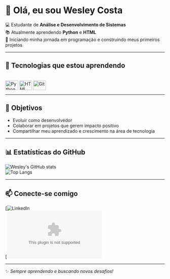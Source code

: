 
# 👋 Olá, eu sou Wesley Costa  

💻 Estudante de **Análise e Desenvolvimento de Sistemas**  
📚 Atualmente aprendendo **Python** e **HTML**  
🚀 Iniciando minha jornada em programação e construindo meus primeiros projetos  

---

## 🔧 Tecnologias que estou aprendendo
<div style="display: inline_block"><br>
  <img align="center" alt="Python" height="30" width="40" src="https://cdn.jsdelivr.net/gh/devicons/devicon/icons/python/python-original.svg">
  <img align="center" alt="HTML" height="30" width="40" src="https://cdn.jsdelivr.net/gh/devicons/devicon/icons/html5/html5-original.svg">
  <img align="center" alt="Git" height="30" width="40" src="https://cdn.jsdelivr.net/gh/devicons/devicon/icons/git/git-original.svg">
</div>  

---

## 🌱 Objetivos
- Evoluir como desenvolvedor  
- Colaborar em projetos que gerem impacto positivo  
- Compartilhar meu aprendizado e crescimento na área de tecnologia  

---

## 📊 Estatísticas do GitHub
![Wesley's GitHub stats](https://github-readme-stats.vercel.app/api?username=wesleycosta&show_icons=true&theme=tokyonight)  
![Top Langs](https://github-readme-stats.vercel.app/api/top-langs/?username=wesleycosta&layout=compact&theme=tokyonight)  

---

## 📫 Conecte-se comigo
[![LinkedIn](https://www.linkedin.com/in/wesley-costa-pereira-1400251ab?lipi=urn%3Ali%3Apage%3Ad_flagship3_profile_view_base_contact_details%3BkPpOh2RXSXKo7T3mL5ms6Q%3D%3D)  
[![Email](wesleycostapereira4@gmail.com)  

---

✨ *Sempre aprendendo e buscando novos desafios!*
